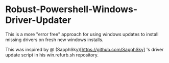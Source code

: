 # Robust-Powershell-Windows-Driver-Updater
This is a more "error free" approach for using windows updates to install missing drivers on fresh new windows installs.

This was inspired by @ (SapphSky)[https://github.com/SapphSky] 's driver update script in his win.refurb.sh repository. 

##
